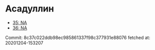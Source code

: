 # Асадуллин
- [35: NA](35.md)
- [36: NA](36.md)

Commit: 8c37c022ddb98ec985861337f98c377931e88076
 fetched at: 20201204-153207
